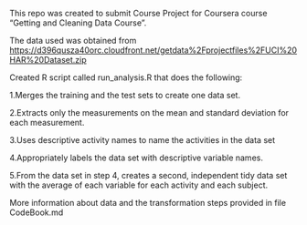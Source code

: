 This repo was created to submit Course Project for Coursera course “Getting and Cleaning Data Course”.

The data used was obtained from https://d396qusza40orc.cloudfront.net/getdata%2Fprojectfiles%2FUCI%20HAR%20Dataset.zip

Created R script called run_analysis.R that does the following:

1.Merges the training and the test sets to create one data set.

2.Extracts only the measurements on the mean and standard deviation for each measurement.

3.Uses descriptive activity names to name the activities in the data set

4.Appropriately labels the data set with descriptive variable names.

5.From the data set in step 4, creates a second, independent tidy data set with the average of each variable for each activity and each subject.

More information about data and the transformation steps provided in file CodeBook.md
